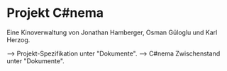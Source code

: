 ﻿# Projekt C#nema
Eine Kinoverwaltung von Jonathan Hamberger, Osman Güloglu und Karl Herzog.

--> Projekt-Spezifikation unter "Dokumente".
--> C#nema Zwischenstand unter "Dokumente".